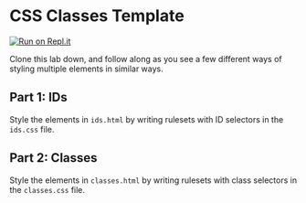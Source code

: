# CSS Classes Template

[![Run on Repl.it](https://repl.it/badge/github/upperlinecode/css-classes-template)](https://repl.it/github/upperlinecode/css-classes-template)

Clone this lab down, and follow along as you see a few different ways of styling multiple elements in similar ways.

## Part 1: IDs

Style the elements in `ids.html` by writing rulesets with ID selectors in the `ids.css` file.

## Part 2: Classes

Style the elements in `classes.html` by writing rulesets with class selectors in the `classes.css` file.
